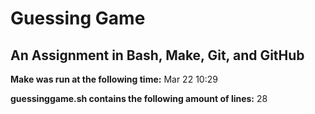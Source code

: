 # Guessing Game
## An Assignment in Bash, Make, Git, and GitHub

**Make was run at the following time:**
Mar 22 10:29 

**guessinggame.sh contains the following amount of lines:**
28
